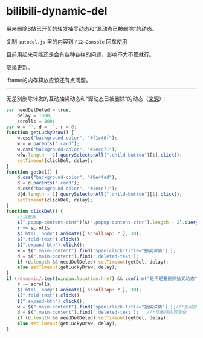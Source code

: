 # bilibili-dynamic-del
用来删除B站已开奖的转发抽奖动态和“源动态已被删除”的动态。

复制 `autodel.js` 里的内容到 `F12→Console` 回车使用

目前用起来可能还是会有各种各样的问题，影响不大不管就行。

随缘更新。

iframe的内存释放应该还有点问题。



------

无差别删除转发的互动抽奖动态和“源动态已被删除”的动态（[来源](https://gwliang.com/2020/03/12/bilibili-del-Luck-draw-dynamic)）：

```javascript
var needDelDeled = true,
    delay = 1000,
    scrolls = 800;
var w = '', d = '', r = 0;
function getLuckyDraw() {
    w.css("background-color", "#f1c40f");
    w = w.parents(".card");
    w.css("background-color", "#2ecc71");
    w[w.length - 1].querySelectorAll(".child-button")[1].click();
    setTimeout(clickDel, delay);
}
function getDel() {
    d.css("background-color", "#8e44ad");
    d = d.parents(".card");
    d.css("background-color", "#2ecc71");
    d[d.length - 1].querySelectorAll(".child-button")[1].click();
    setTimeout(clickDel, delay);
}
function clickDel() {
    //点删除
    $(".popup-content-ctnr")[$(".popup-content-ctnr").length - 2].querySelector(".bl-button").click(); // 点确定
    r += scrolls;
    $('html, body').animate({ scrollTop: r }, 30);
    $(".fold-text").click()
    $(".expand-btn").click();
    w = $(".main-content").find('span[click-title="抽奖详情"]');
    d = $(".main-content").find('.deleted-text');
    if (d.length && needDelDeled) setTimeout(getDel, delay);
    else setTimeout(getLuckyDraw, delay);
}
if (/dynamic/.test(window.location.href) && confirm("是不是要删除抽奖动态")) {
    r += scrolls;
    $('html, body').animate({ scrollTop: r }, 30);
    $(".fold-text").click()
    $(".expand-btn").click();
    w = $(".main-content").find('span[click-title="抽奖详情"]');//*互动抽奖内容定位
    d = $(".main-content").find('.deleted-text');   //*已删除内容定位
    if (d.length && needDelDeled) setTimeout(getDel, delay);
    else setTimeout(getLuckyDraw, delay);
}
```

